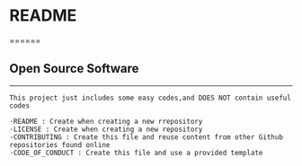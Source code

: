 # README
======
## Open Source Software
-------
    This project just includes some easy codes,and DOES NOT contain useful codes

    ·README : Create when creating a new rrepository
    ·LICENSE : Create when creating a new repository
    ·CONTRIBUTING : Create this file and reuse content from other Github repositories found online
    ·CODE_OF_CONDUCT : Create this file and use a provided template
